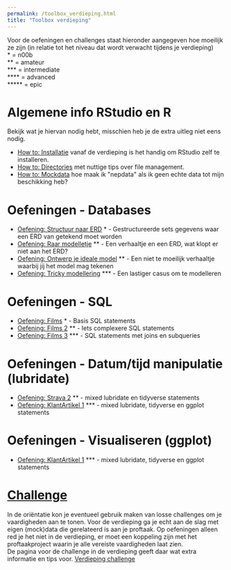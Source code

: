 ```yaml
---
permalink: /toolbox_verdieping.html
title: "Toolbox verdieping"
---
```


Voor de oefeningen en challenges staat hieronder aangegeven hoe moeilijk ze zijn (in relatie tot het niveau dat wordt verwacht tijdens je verdieping)  
\* = n00b  
\*\* = amateur  
\*\*\* = intermediate  
\*\*\*\* = advanced  
\*\*\*\*\* = epic


# Algemene info RStudio en R
Bekijk wat je hiervan nodig hebt, misschien heb je de extra uitleg niet eens nodig.
- [How to: Installatie](howto_installatie) vanaf de verdieping is het handig om RStudio zelf te installeren.
- [How to: Directories](howto_directories) met nuttige tips over file management.
- [How to: Mockdata](howto_mockdata) hoe maak ik "nepdata" als ik geen echte data tot mijn beschikking heb?


# Oefeningen - Databases
- [Oefening: Structuur naar ERD](oefening_structuur) \* - Gestructureerde sets gegevens waar een ERD van getekend moet worden
- [Oefening: Raar modelletje](oefening_raar_model) \*\* - Een verhaaltje en een ERD, wat klopt er niet aan het ERD?
- [Oefening: Ontwerp je ideale model](oefening_ideale_model) \*\* - Een niet te moeilijk verhaaltje waarbij jij het model mag tekenen
- [Oefening: Tricky modellering](oefening_tricky_model) \*\*\* - Een lastiger casus om te modelleren

# Oefeningen - SQL
- [Oefening: Films](oefening_films) \* - Basis SQL statements
- [Oefening: Films 2](oefening_films2) \*\* - Iets complexere SQL statements
- [Oefening: Films 3](oefening_films3) \*\*\* - SQL statements met joins en subqueries

# Oefeningen - Datum/tijd manipulatie (lubridate)
- [Oefening: Strava 2](oefening_lubridate_1) \*\* - mixed lubridate en tidyverse statements
- [Oefening: KlantArtikel 1](oefening_lubridate_2) \*\*\* - mixed lubridate, tidyverse en ggplot statements

# Oefeningen - Visualiseren (ggplot)
- [Oefening: KlantArtikel 1](oefening_lubridate_2) \*\*\* - mixed lubridate, tidyverse en ggplot statements

# [Challenge](challenges_verdieping)
In de oriëntatie kon je eventueel gebruik maken van losse challenges om je vaardigheden aan te tonen. Voor de verdieping ga je echt aan de slag met eigen (mock)data die gerelateerd is aan je proftaak. Op oefeningen alleen red je het niet in de verdieping, er moet een koppeling zijn met het proftaakproject waarin je alle vereiste vaardigheden laat zien.   
De pagina voor de challenge in de verdieping geeft daar wat extra informatie en tips voor.
[Verdieping challenge](challenges_verdieping)
